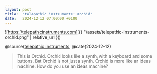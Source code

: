 ```yaml
---
layout: post
title:  "telepathic instruments: Orchid"
date:   2024-12-12 07:00:00 +0100
---
```


![https://telepathicinstruments.com]({{ "/assets/telepathic-instruments-orchid.png" | relative_url }})

@source([telepathic instruments](https://telepathicinstruments.com), @date(2024-12-12)

> This is Orchid. Orchid looks like a synth, with a keyboard and some buttons. But Orchid is not just a synth. Orchid is more like an ideas machine. How do you use an ideas machine?
